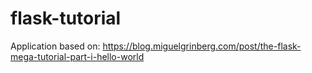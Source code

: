 # flask-tutorial

Application based on:
https://blog.miguelgrinberg.com/post/the-flask-mega-tutorial-part-i-hello-world

